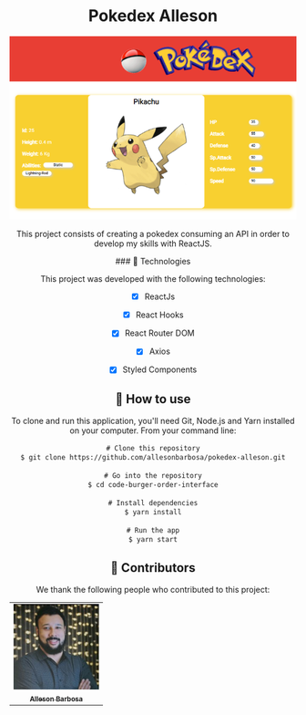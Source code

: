 <h1 align="center">Pokedex Alleson</h1>

<div align="center">
  <img src="src/assets/pokedex_interface.PNG" alt="interface-pokedex" width="600px">
  <p>This project consists of creating a pokedex consuming an API in order to develop my skills with ReactJS.</p>
  ### 🚀 Technologies

This project was developed with the following technologies:

- [x] ReactJs
- [x] React Hooks
- [x] React Router DOM
- [x] Axios
- [x] Styled Components


## 🚀 How to use


To clone and run this application, you'll need Git, Node.js and Yarn installed on your computer. From your command line:

```
# Clone this repository
$ git clone https://github.com/allesonbarbosa/pokedex-alleson.git

# Go into the repository
$ cd code-burger-order-interface

# Install dependencies
$ yarn install

# Run the app
$ yarn start
```
## 🤝 Contributors

We thank the following people who contributed to this project:

<table>
  <tr>
    <td align="center">
      <a href="https://www.linkedin.com/in/alleson-de-moura-barbosa-193802210/">
        <img src="src/assets/foto.jpg" width="150px;" alt="Foto-Alleson-Barbosa"/><br>
        <sub>
          <b>Alleson Barbosa</b>
        </sub>
      </a>
    </td>
  </tr>
</table>

</div>
